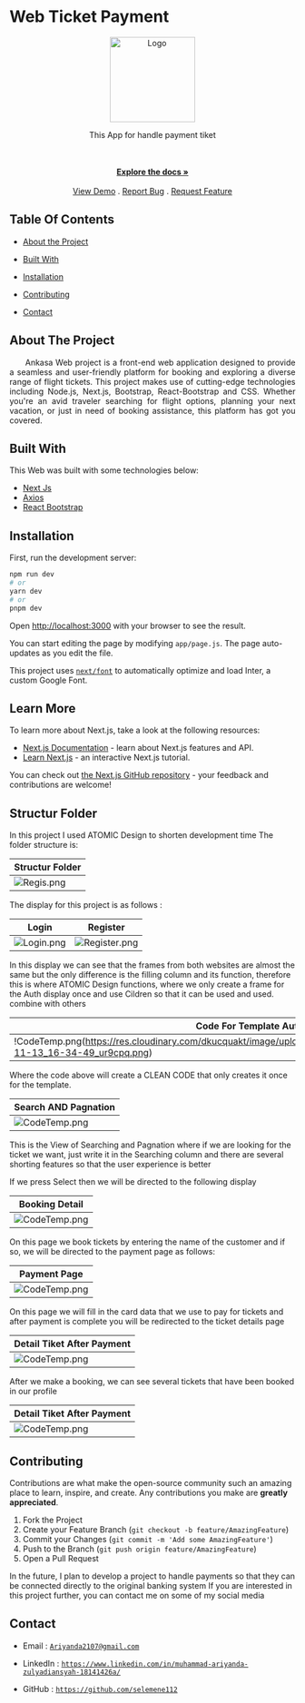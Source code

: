 # Web Ticket Payment
<div align="center">
<a href="https://github.com/selemene112/next">
    <img src="https://i.ibb.co/WVRmCWV/Ankasa-Logo.png" alt="Logo" width="150" height="150">
</a>
<p>
  This App for handle payment tiket
</p>

<br/>
    <br/>
    <a href="https://github.com/selemene112/next"><strong>Explore the docs »</strong></a>
    <br/>
    <br/>
    <a href="https://next-asn3fv0wk-ariyandas-projects.vercel.app/">View Demo</a>
    .
    <a href="https://github.com/selemene112/next/issues">Report Bug</a>
    .
    <a href="https://github.com/selemene112/next/issues">Request Feature</a>
</p>
</div>

## Table Of Contents

- [About the Project](#about-the-project)
- [Built With](#built-with)
- [Installation](#installation)
- [Contributing](#contributing)

- [Contact](#contact)


## About The Project

<p align="justify">
&nbsp;&nbsp;&nbsp;&nbsp;&nbsp;&nbsp;Ankasa Web project is a front-end web application designed to provide a seamless and user-friendly platform for booking and exploring a diverse range of flight tickets. This project makes use of cutting-edge technologies including Node.js, Next.js, Bootstrap, React-Bootstrap and CSS. Whether you're an avid traveler searching for flight options, planning your next vacation, or just in need of booking assistance, this platform has got you covered.</p>


## Built With

This Web was built with some technologies below:

- [Next Js](https://nextjs.org/)
- [Axios](https://www.npmjs.com/package/axios)
- [React Bootstrap](https://www.npmjs.com/package/react-bootstrap)

## Installation

First, run the development server:

```bash
npm run dev
# or
yarn dev
# or
pnpm dev
```

Open [http://localhost:3000](http://localhost:3000) with your browser to see the result.

You can start editing the page by modifying `app/page.js`. The page auto-updates as you edit the file.

This project uses [`next/font`](https://nextjs.org/docs/basic-features/font-optimization) to automatically optimize and load Inter, a custom Google Font.

## Learn More

To learn more about Next.js, take a look at the following resources:

- [Next.js Documentation](https://nextjs.org/docs) - learn about Next.js features and API.
- [Learn Next.js](https://nextjs.org/learn) - an interactive Next.js tutorial.

You can check out [the Next.js GitHub repository](https://github.com/vercel/next.js/) - your feedback and contributions are welcome!

## Structur Folder 
In this project I used ATOMIC Design to shorten development time
The folder structure is:

| Structur Folder  |
| ------------- |
| ![Regis.png](https://res.cloudinary.com/dkucquakt/image/upload/v1699863439/Screenshot_from_2023-11-13_16-11-33_fwhrxs.png) |


The display for this project is as follows :

| Login | Register |
| ------------- | ------------- |
| ![Login.png](https://res.cloudinary.com/dkucquakt/image/upload/v1699864160/Screenshot_from_2023-11-13_16-29-05_cbp4xm.png) |![Register.png](https://res.cloudinary.com/dkucquakt/image/upload/v1699863965/Screenshot_from_2023-11-13_16-25-32_idtwyj.png) |

In this display we can see that the frames from both websites are almost the same but the only difference is the filling column and its function, therefore this is where ATOMIC Design functions, where we only create a frame for the Auth display once and use Cildren so that it can be used and used. combine with others


| Code For Template Auth | 
| ------------- |
| !CodeTemp.png(https://res.cloudinary.com/dkucquakt/image/upload/v1699864576/Screenshot_from_2023-11-13_16-34-49_ur9cpq.png) |

Where the code above will create a CLEAN CODE that only creates it once for the template.

| Search AND Pagnation | 
| ------------- |
| ![CodeTemp.png](https://res.cloudinary.com/dkucquakt/image/upload/v1699864988/Screenshot_from_2023-11-13_16-42-45_ibe3lv.png) |

This is the View of Searching and Pagnation
where if we are looking for the ticket we want, just write it in the Searching column
and there are several shorting features so that the user experience is better

If we press Select then we will be directed to the following display

| Booking Detail | 
| ------------- |
| ![CodeTemp.png](https://res.cloudinary.com/dkucquakt/image/upload/v1699865281/Screenshot_from_2023-11-13_16-47-48_dazrhi.png) |

On this page we book tickets by entering the name of the customer
and if so, we will be directed to the payment page as follows:

| Payment Page | 
| ------------- |
| ![CodeTemp.png](https://res.cloudinary.com/dkucquakt/image/upload/v1699865475/Screenshot_from_2023-11-13_16-51-03_abvxx9.png) |

On this page we will fill in the card data that we use to pay for tickets
and after payment is complete you will be redirected to the ticket details page

| Detail Tiket After Payment | 
| ------------- |
| ![CodeTemp.png](https://res.cloudinary.com/dkucquakt/image/upload/v1699865616/Screenshot_from_2023-11-13_16-53-22_p5ls9r.png) |


After we make a booking, we can see several tickets that have been booked in our profile

| Detail Tiket After Payment | 
| ------------- |
| ![CodeTemp.png](https://res.cloudinary.com/dkucquakt/image/upload/v1699865793/Screenshot_from_2023-11-13_16-56-12_n0fnul.png) |

## Contributing

Contributions are what make the open-source community such an amazing place to learn, inspire, and create. Any contributions you make are **greatly appreciated**.

1. Fork the Project
2. Create your Feature Branch (`git checkout -b feature/AmazingFeature`)
3. Commit your Changes (`git commit -m 'Add some AmazingFeature'`)
4. Push to the Branch (`git push origin feature/AmazingFeature`)
5. Open a Pull Request



In the future, I plan to develop a project to handle payments so that they can be connected directly to the original banking system
If you are interested in this project further, you can contact me on some of my social media

## Contact

- Email : [`Ariyanda2107@gmail.com`](mailto:Ariyanda2107@gmail.com)

- LinkedIn : [`https://www.linkedin.com/in/muhammad-ariyanda-zulyadiansyah-18141426a/`](https://www.linkedin.com/in/muhammad-ariyanda-zulyadiansyah-18141426a/)

- GitHub : [`https://github.com/selemene112`](https://github.com/selemene112)















